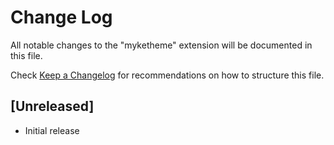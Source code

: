 # Change Log
All notable changes to the "myketheme" extension will be documented in this file.

Check [Keep a Changelog](http://keepachangelog.com/) for recommendations on how to structure this file.

## [Unreleased]
- Initial release

